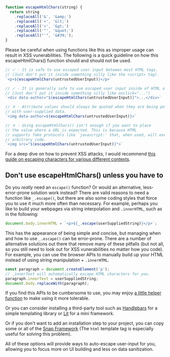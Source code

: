 ```javascript
function escapeHtmlChars(string) {
  return string
    .replaceAll('&', '&amp;')
    .replaceAll('<', '&lt;')
    .replaceAll('>', '&gt;')
    .replaceAll('"', '&quot;')
    .replaceAll("'", '&#39;');
}
```

Please be careful when using functions like this as improper usage can result in XSS vunerabilities. The following is a quick guideline on how this escapeHtmlChars() function should and should not be used.

```javascript
// ✓ - It is safe to use escaped user input between most HTML tags.
// (Just don't put it inside something silly like the <script> tag).
`<p>${escapeHtmlChars(untrustedUserInput)}</p>`

// ✓ - It is generally safe to use escaped user input inside of HTML attributes.
// (Just don't put it inside something silly like onclick="...")
`<div data-author="${escapeHtmlChars(untrustedUserInput)}">...</div>`

// ✕ - Attribute values should always be quoted when they are being populated
// with user-supplied data.
`<img data-author=${escapeHtmlChars(untrustedUserInput)}>`

// ✕ - Using escapeHtmlChars() isn't enough if you want to place
// the value where a URL is expected. This is because HTML
// supports fake protocols like `javascript:` that, when used, will execute
// arbitrary code.
`<img src="${escapeHtmlChars(untrustedUserInput)}">`
```

For a deep dive on how to prevent XSS attacks, I would recommend [this guide on escaping characters for various different contexts](https://cheatsheetseries.owasp.org/cheatsheets/Cross_Site_Scripting_Prevention_Cheat_Sheet.html).

## Don't use escapeHtmlChars() unless you have to

Do you _really_ need an `escape()` function? Or would an alternative, less-error-prone solution work instead? There are valid reasons to need a function like `_.escape()`, but there are also some coding styles that force you to use it much more often than necessary. For example, perhaps you like to build your webpages via string interpolation and `.innerHTML`, such as in the following:

```javascript
document.body.innerHTML = `<p>${_.escape(userSuppliedString)}</p>`;
```

This has the appearance of being simple and concise, but managing when and how to use `_.escape()` can be error-prone. There are a number of alternative solutions out there that remove many of these pitfalls (but not all, so you still need to look out for XSS vunerabilities no matter how you code). For example, you can use the browser APIs to manually build up your HTML instead of using string manipulation + `.innerHTML`.

```javascript
const paragraph = document.createElement('p');
// .innerText will automatically escape HTML characters for you.
paragraph.innerText = userSuppliedString;
document.body.replaceWith(paragraph);
```

If you find this APIs to be cumbersome to use, you may enjoy [a little helper function](#!/utils/el) to make using it more tolerable.

Or you can consider installing a third-party tool such as [Handlebars](https://handlebarsjs.com/guide/) for a simple templating library or [Lit](https://lit.dev/) for a mini framework.

Or if you don't want to add an installation step to your project, you can copy some or all of the [Snap Framework](#!/framework) (The `html` template tag is especially useful for solving this problem).

All of these options will provide ways to auto-escape user-input for you, allowing you to focus more on UI building and less on data sanitization.
